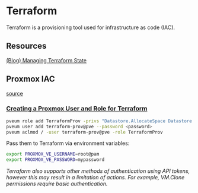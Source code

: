# Terraform

Terraform is a provisioning tool used for infrastructure as code (IAC).

## Resources

[(Blog) Managing Terraform State](https://blog.gruntwork.io/how-to-manage-terraform-state-28f5697e68fa)

## Proxmox IAC

[source](https://registry.terraform.io/providers/Telmate/proxmox/latest/docs)

### [Creating a Proxmox User and Role for Terraform](https://registry.terraform.io/providers/Telmate/proxmox/latest/docs#creating-the-proxmox-user-and-role-for-terraform)

```bash
pveum role add TerraformProv -privs "Datastore.AllocateSpace Datastore.Audit Pool.Allocate Sys.Audit Sys.Console Sys.Modify VM.Allocate VM.Audit VM.Clone VM.Config.CDROM VM.Config.Cloudinit VM.Config.CPU VM.Config.Disk VM.Config.HWType VM.Config.Memory VM.Config.Network VM.Config.Options VM.Migrate VM.Monitor VM.PowerMgmt SDN.Use"
pveum user add terraform-prov@pve --password <password>
pveum aclmod / -user terraform-prov@pve -role TerraformProv
```

Pass them to Terraform via environment variables:

```bash
export PROXMOX_VE_USERNAME=root@pam
export PROXMOX_VE_PASSWORD=mypassword
```

_Terraform also supports other methods of authentication using API tokens, however this may result in a limitation of actions. For example, VM.Clone permissions require basic authentication._
